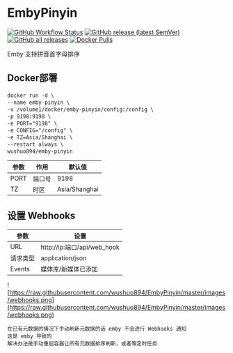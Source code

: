 # EmbyPinyin

[![GitHub Workflow Status](https://img.shields.io/github/actions/workflow/status/wushuo894/EmbyPinyin/maven.yml?branch=master)](https://github.com/wushuo894/EmbyPinyin/actions/workflows/maven.yml)
[![GitHub release (latest SemVer)](https://img.shields.io/github/v/release/wushuo894/EmbyPinyin?color=blue&label=download&sort=semver)](https://github.com/wushuo894/EmbyPinyin/releases/latest)
[![GitHub all releases](https://img.shields.io/github/downloads/wushuo894/EmbyPinyin/total?color=blue&label=github%20downloads)](https://github.com/wushuo894/EmbyPinyin/releases)
[![Docker Pulls](https://img.shields.io/docker/pulls/wushuo894/emby-pinyin)](https://hub.docker.com/r/wushuo894/emby-pinyin)

Emby 支持拼音首字母排序

## Docker部署

    docker run -d \
    --name emby-pinyin \
    -v /volume1/docker/emby-pinyin/config:/config \
    -p 9198:9198 \
    -e PORT="9198" \
    -e CONFIG="/config" \
    -e TZ=Asia/Shanghai \
    --restart always \
    wushuo894/emby-pinyin

| 参数   | 作用  | 默认值           |
|------|-----|---------------|
| PORT | 端口号 | 9198          |
| TZ   | 时区  | Asia/Shanghai |

## 设置 Webhooks

| 参数     | 设置                        |
|--------|---------------------------|
| URL    | http://ip:端口/api/web_hook |
| 请求类型   | application/json          |
| Events | 媒体库/新媒体已添加                |

![https://raw.githubusercontent.com/wushuo894/EmbyPinyin/master/images/webhooks.png](https://raw.githubusercontent.com/wushuo894/EmbyPinyin/master/images/webhooks.png)

    在已有元数据的情况下手动刷新元数据的话 emby 不会进行 Webhooks 通知
    这是 emby 导致的
    解决办法是手动重启容器让所有元数据排序刷新，或者等定时任务

